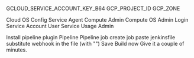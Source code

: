 GCLOUD_SERVICE_ACCOUNT_KEY_B64
GCP_PROJECT_ID
GCP_ZONE

Cloud OS Config Service Agent
Compute Admin
Compute OS Admin Login
Service Account User
Service Usage Admin

Install pipeline plugin
Pipeline
Pipeline job
create job
paste jenkinsfile
substitute webhook in the file (with "")
Save
Build now
Give it a couple of minutes.
